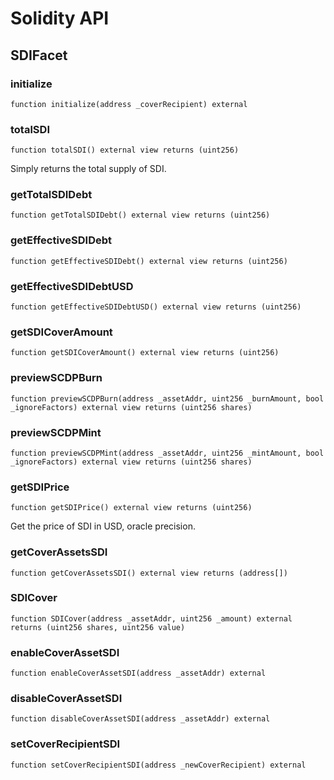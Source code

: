 # Solidity API

## SDIFacet

### initialize

```solidity
function initialize(address _coverRecipient) external
```

### totalSDI

```solidity
function totalSDI() external view returns (uint256)
```

Simply returns the total supply of SDI.

### getTotalSDIDebt

```solidity
function getTotalSDIDebt() external view returns (uint256)
```

### getEffectiveSDIDebt

```solidity
function getEffectiveSDIDebt() external view returns (uint256)
```

### getEffectiveSDIDebtUSD

```solidity
function getEffectiveSDIDebtUSD() external view returns (uint256)
```

### getSDICoverAmount

```solidity
function getSDICoverAmount() external view returns (uint256)
```

### previewSCDPBurn

```solidity
function previewSCDPBurn(address _assetAddr, uint256 _burnAmount, bool _ignoreFactors) external view returns (uint256 shares)
```

### previewSCDPMint

```solidity
function previewSCDPMint(address _assetAddr, uint256 _mintAmount, bool _ignoreFactors) external view returns (uint256 shares)
```

### getSDIPrice

```solidity
function getSDIPrice() external view returns (uint256)
```

Get the price of SDI in USD, oracle precision.

### getCoverAssetsSDI

```solidity
function getCoverAssetsSDI() external view returns (address[])
```

### SDICover

```solidity
function SDICover(address _assetAddr, uint256 _amount) external returns (uint256 shares, uint256 value)
```

### enableCoverAssetSDI

```solidity
function enableCoverAssetSDI(address _assetAddr) external
```

### disableCoverAssetSDI

```solidity
function disableCoverAssetSDI(address _assetAddr) external
```

### setCoverRecipientSDI

```solidity
function setCoverRecipientSDI(address _newCoverRecipient) external
```

